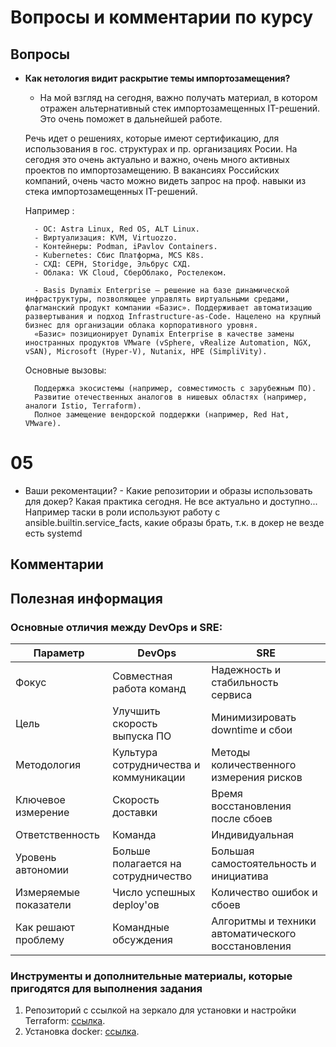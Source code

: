 # Вопросы и комментарии по курсу
## Вопросы
- **Как нетология видит раскрытие темы импортозамещения?**

    - На мой взгляд на сегодня, важно получать материал, в котором отражен альтернативный стек импортозамещенных IT-решений. Это очень поможет в дальнейшей работе.

    Речь идет о решениях, которые имеют сертификацию, для использования в гос. структурах и пр. организациях Росии. На сегодня это очень актуально и важно, очень много активных проектов по импортозамещению. В вакансиях Российских компаний, очень часто можно видеть запрос на проф. навыки из стека импортозамещенных IT-решений.

    Например :

        - ОС: Astra Linux, Red OS, ALT Linux.
        - Виртуализация: KVM, Virtuozzo.
        - Контейнеры: Podman, iPavlov Containers.
        - Kubernetes: Сбис Платформа, MCS K8s.
        - СХД: CEPH, Storidge, Эльбрус СХД.
        - Облака: VK Cloud, СберОблако, Ростелеком.

        - Basis Dynamix Enterprise – решение на базе динамической инфраструктуры, позволяющее управлять виртуальными средами, флагманский продукт компании «Базис». Поддерживает автоматизацию развертывания и подход Infrastructure-as-Code. Нацелено на крупный бизнес для организации облака корпоративного уровня.
        «Базис» позиционирует Dynamix Enterprise в качестве замены иностранных продуктов VMware (vSphere, vRealize Automation, NGX, vSAN), Microsoft (Hyper-V), Nutanix, HPE (SimpliVity).

    Основные вызовы:

        Поддержка экосистемы (например, совместимость с зарубежным ПО).
        Развитие отечественных аналогов в нишевых областях (например, аналоги Istio, Terraform).
        Полное замещение вендорской поддержки (например, Red Hat, VMware).

# 05
- Ваши рекоментации? - Какие репозитории и образы использовать для докер? Какая практика сегодня. Не все актуально и доступно...
Например таски в роли используют работу с ansible.builtin.service_facts, какие образы брать, т.к. в докер не везде есть systemd



## Комментарии

## Полезная информация

### Основные отличия между DevOps и SRE:

| Параметр            | DevOps                               | SRE                                   |
|---------------------|--------------------------------------|---------------------------------------|
| Фокус               | Совместная работа команд              | Надежность и стабильность сервиса     |
| Цель                | Улучшить скорость выпуска ПО          | Минимизировать downtime и сбои        |
| Методология         | Культура сотрудничества и коммуникации| Методы количественного измерения рисков|
| Ключевое измерение  | Скорость доставки                     | Время восстановления после сбоев      |
| Ответственность     | Команда                              | Индивидуальная                        |
| Уровень автономии   | Больше полагается на сотрудничество   | Большая самостоятельность и инициатива|
| Измеряемые показатели| Число успешных deploy'ов              | Количество ошибок и сбоев             |
| Как решают проблему | Командные обсуждения                  | Алгоритмы и техники автоматического восстановления|



### Инструменты и дополнительные материалы, которые пригодятся для выполнения задания

1. Репозиторий с ссылкой на зеркало для установки и настройки Terraform: [ссылка](https://github.com/netology-code/devops-materials).
2. Установка docker: [ссылка](https://docs.docker.com/engine/install/ubuntu/).
